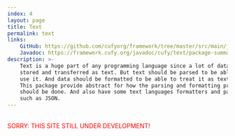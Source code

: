 ```yaml
---
index: 4
layout: page
title: Text
permalink: text
links:
    GitHub: https://github.com/cufyorg/framework/tree/master/src/main/java/cufy/text
    Javadoc: https://framework.cufy.org/javadoc/cufy/text/package-summary.html
description: >-
    Text is a huge part of any programming language since a lot of data are
    stored and transferred as text. But text should be parsed to be able to
    use it. And data should be formatted to be able to treat it as text.
    This package provide abstract for how the parsing and formatting process
    should be done. And also have some text languages formatters and parsers
    such as JSON.
---
```


<br><font color="red">SORRY: THIS SITE STILL UNDER DEVELOPMENT!</font>